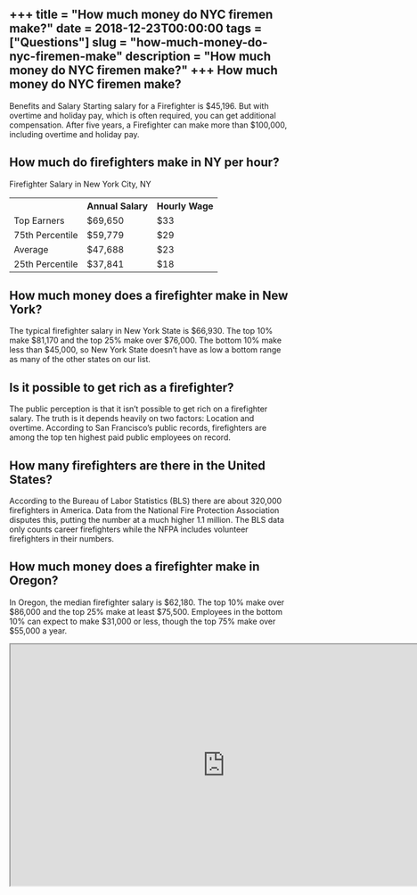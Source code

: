 +++
title = "How much money do NYC firemen make?"
date = 2018-12-23T00:00:00
tags = ["Questions"]
slug = "how-much-money-do-nyc-firemen-make"
description = "How much money do NYC firemen make?"
+++
How much money do NYC firemen make?
-----------------------------------

Benefits and Salary Starting salary for a Firefighter is $45,196. But with overtime and holiday pay, which is often required, you can get additional compensation. After five years, a Firefighter can make more than $100,000, including overtime and holiday pay.

How much do firefighters make in NY per hour?
---------------------------------------------

Firefighter Salary in New York City, NY

<table><tr><th></th><th>Annual Salary</th><th>Hourly Wage</th></tr><tr><td>Top Earners</td><td>$69,650</td><td>$33</td></tr><tr><td>75th Percentile</td><td>$59,779</td><td>$29</td></tr><tr><td>Average</td><td>$47,688</td><td>$23</td></tr><tr><td>25th Percentile</td><td>$37,841</td><td>$18</td></tr></table>

How much money does a firefighter make in New York?
---------------------------------------------------

The typical firefighter salary in New York State is $66,930. The top 10% make $81,170 and the top 25% make over $76,000. The bottom 10% make less than $45,000, so New York State doesn’t have as low a bottom range as many of the other states on our list.

Is it possible to get rich as a firefighter?
--------------------------------------------

The public perception is that it isn’t possible to get rich on a firefighter salary. The truth is it depends heavily on two factors: Location and overtime. According to San Francisco’s public records, firefighters are among the top ten highest paid public employees on record.

How many firefighters are there in the United States?
-----------------------------------------------------

According to the Bureau of Labor Statistics (BLS) there are about 320,000 firefighters in America. Data from the National Fire Protection Association disputes this, putting the number at a much higher 1.1 million. The BLS data only counts career firefighters while the NFPA includes volunteer firefighters in their numbers.

How much money does a firefighter make in Oregon?
-------------------------------------------------

In Oregon, the median firefighter salary is $62,180. The top 10% make over $86,000 and the top 25% make at least $75,500. Employees in the bottom 10% can expect to make $31,000 or less, though the top 75% make over $55,000 a year.

<iframe allow="accelerometer; autoplay; clipboard-write; encrypted-media; gyroscope; picture-in-picture" allowfullscreen="" class="__youtube_prefs__  epyt-is-override  no-lazyload" data-no-lazy="1" data-origheight="433" data-origwidth="770" data-skipgform_ajax_framebjll="" height="433" id="_ytid_87090" loading="lazy" src="https://www.youtube.com/embed/n6S3_Mtr8yQ?enablejsapi=1&autoplay=0&cc_load_policy=0&cc_lang_pref=&iv_load_policy=1&loop=0&modestbranding=0&rel=1&fs=1&playsinline=0&autohide=2&theme=dark&color=red&controls=1&" title="YouTube player" width="770"></iframe>
